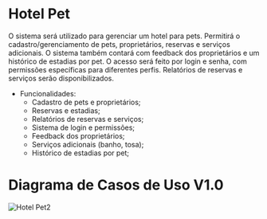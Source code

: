 # Hotel Pet

O sistema será utilizado para gerenciar um hotel para pets. Permitirá o cadastro/gerenciamento de pets, proprietários, reservas e serviços adicionais. O sistema também contará com feedback dos proprietários e um histórico de estadias por pet. O acesso será feito por login e senha, com permissões específicas para diferentes perfis. Relatórios de reservas e serviços serão disponibilizados.

- Funcionalidades:
    - Cadastro de pets e proprietários;
    - Reservas e estadias;
    - Relatórios de reservas e serviços;
    - Sistema de login e permissões;
    - Feedback dos proprietários;
    - Serviços adicionais (banho, tosa);
    - Histórico de estadias por pet;
 

# Diagrama de Casos de Uso V1.0
![Hotel Pet2](https://github.com/clevim/Lps_HotelPet/assets/14027055/7d389610-4298-40b9-b663-0276e6f310f3)
